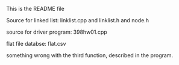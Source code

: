 This is the README file

Source for linked list: linklist.cpp and linklist.h and node.h

source for driver program: 398hw01.cpp

flat file databse: flat.csv

something wrong with the third function, described in the program.
